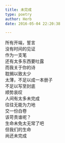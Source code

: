 ```yaml
---  
title: 未完成  
type: poetry  
author: Herb  
date: 2016-05-04 22:20:38  

---  
```

所有开端，誓言  
没有时间的见证  
作为一支笔  
还有太多东西要吐露  
而我关于你的诗  
耽搁以致太少  
太薄，不足以成一本册子  
不足以写至封底    
顺势哀叹  
人间有太多未完成  
往往无能为力地  
交一份白卷    
该苛责谁呢？  
生命未免太无常了吧  
但我们的生命  
尚还未完成